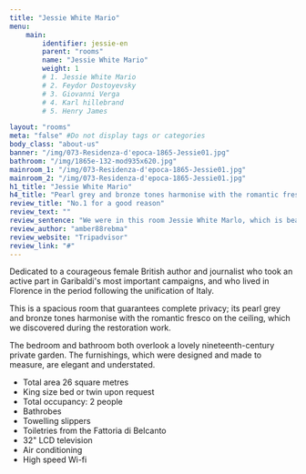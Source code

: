 ```yaml
---
title: "Jessie White Mario"
menu:
    main:
        identifier: jessie-en
        parent: "rooms"
        name: "Jessie White Mario"
        weight: 1
        # 1. Jessie White Mario
        # 2. Feydor Dostoyevsky
        # 3. Giovanni Verga
        # 4. Karl hillebrand
        # 5. Henry James

layout: "rooms"
meta: "false" #Do not display tags or categories
body_class: "about-us"
banner: "/img/073-Residenza-d'epoca-1865-Jessie01.jpg"
bathroom: "/img/1865e-132-mod935x620.jpg"
mainroom_1: "/img/073-Residenza-d'epoca-1865-Jessie01.jpg"
mainroom_2: "/img/073-Residenza-d'epoca-1865-Jessie01.jpg"
h1_title: "Jessie White Mario"
h4_title: "Pearl grey and bronze tones harmonise with the romantic fresco."
review_title: "No.1 for a good reason"
review_text: ""
review_sentence: "We were in this room Jessie White Marlo, which is beautiful and spacious. There’s a window facing a quiet garden. It’s very clean and the bed is comfortable. It’s very quiet"
review_author: "amber88rebma"
review_website: "Tripadvisor"
review_link: "#"
---
```


<p>Dedicated to a courageous female British author and journalist who took an active part in Garibaldi's most important campaigns, and who lived in Florence in the period following the unification of Italy.</p>
<p>This is a spacious room that guarantees complete privacy; its pearl grey and bronze tones harmonise with the romantic fresco on the ceiling, which we discovered during the restoration work.</p>
<p>The bedroom and bathroom both overlook a lovely nineteenth-century private garden. The furnishings, which were designed and made to measure, are elegant and understated.</p>
<div class="card card-pricing" data-background-color="orange">
    <div class="card-body">
        <!-- <h5 class="category">Characteristics</h5> -->
        <!-- <h3 class="card-title"><small>$</small>40</h3> -->
        <ul>
            <li>Total area ​​26 square metres</li>
            <li>King size bed or twin upon request</li>
            <li>Total occupancy: 2 people</li>
            <li>Bathrobes</li>
            <li>Towelling slippers</li>
            <li>Toiletries from the Fattoria di Belcanto</li>
            <li>32" LCD television</li>
            <li>Air conditioning</li>
            <li>High speed Wi-fi</li>
        </ul>
    </div>
</div>
